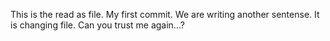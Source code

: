This is the read as file.
My first commit.
We are writing another sentense.
It is changing file.
Can you trust me again...?
